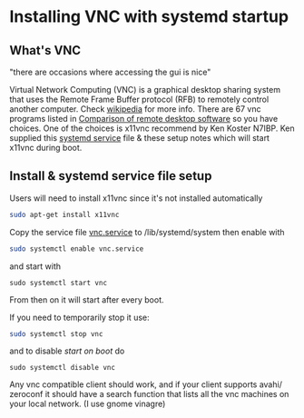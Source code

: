 # Installing VNC with systemd startup

## What's VNC

"there are occasions where accessing the gui is nice"

Virtual Network Computing (VNC) is a graphical desktop sharing system
that uses the Remote Frame Buffer protocol (RFB) to remotely control
another computer. Check
[wikipedia](https://en.wikipedia.org/wiki/Virtual_Network_Computing)
for more info.  There are 67 vnc programs listed in [Comparison of
remote desktop
software](https://en.wikipedia.org/wiki/Comparison_of_remote_desktop_software)
so you have choices.  One of the choices is x11vnc recommend by Ken
Koster N7IBP. Ken supplied this [systemd
service](https://github.com/nwdigitalradio/n7nix/blob/master/vnc/vnc.service)
file & these setup notes which will start x11vnc during boot.


## Install & systemd service file setup

Users will need to install x11vnc since it's not installed automatically

```bash
sudo apt-get install x11vnc
```

Copy the service file
[vnc.service](https://github.com/nwdigitalradio/n7nix/blob/master/vnc/vnc.service)
to /lib/systemd/system then enable with

```bash
sudo systemctl enable vnc.service
````
and start with

```
sudo systemctl start vnc
```

From then on it will start after every boot.

If you need to temporarily stop it use:

```bash
sudo systemctl stop vnc
```

and to disable *start on boot* do
```
sudo systemctl disable vnc
```

Any vnc compatible client should work, and if your client supports avahi/
zeroconf it should have a search function that lists all the vnc machines on
your local network.  (I use gnome vinagre)

